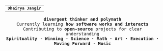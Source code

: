 <table width="100%" align="center">
  <tr>
    <td align="center">
      <strong><samp>Dhairya Jangir</samp></strong>
    </td>
  </tr>
</table>

<p align="center">
  <samp>
    <strong> divergent thinker and polymath</strong> <br>
    Currently learning <strong>how software works and interacts</strong><br>
    Contributing to <strong>open-source</strong> projects for clear understanding <br>
    <strong> Spirituality · Winning · Science · Math · Art · Execution · Moving Forward · Music </strong> 
  </samp> 
</p>
